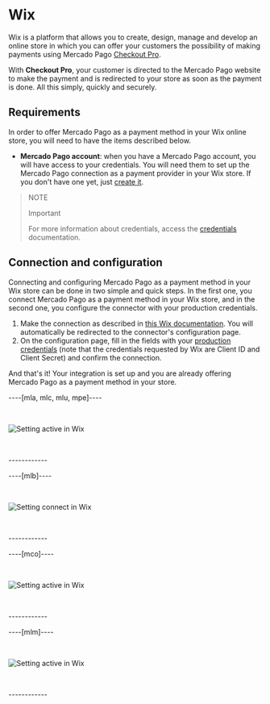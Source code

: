 # Wix

Wix is a platform that allows you to create, design, manage and develop an online store in which you can offer your customers the possibility of making payments using Mercado Pago [Checkout Pro](https://www.mercadopago[FAKER][URL][DOMAIN]/ferramentas-para-vender/cobrar?utm_experiment=optimize&matt_tool=69348836&matt_word=MLB_MP_G_XP_OP_COW_SEARCH_SELL_TXS_Checkout-Transparente-Branded-NovaLP&gclid=CjwKCAjw3_KIBhA2EiwAaAAlinz2stvLcjAuKbXruVqdJtI_cAemAj6CaP3Q3yxbxbiumdlbgMsynhoCeLsQAvD_BwE).

With **Checkout Pro**, your customer is directed to the Mercado Pago website to make the payment and is redirected to your store as soon as the payment is done. All this simply, quickly and securely. 
 

## Requirements
In order to offer Mercado Pago as a payment method in your Wix online store, you will need to have the items described below.
 - **Mercado Pago account**: when you have a Mercado Pago account, you will have access to your credentials. You will need them to set up the Mercado Pago connection as a payment provider in your Wix store. If you don't have one yet, just [create it](https://www.mercadopago[FAKER][URL][DOMAIN]/hub/registration/landing).

>NOTE
>
>Important
>
> For more information about credentials, access the [credentials](https://www.mercadopago[FAKER][URL][DOMAIN]/developers/en/guides/resources/credentials) documentation.

## Connection and configuration
Connecting and configuring Mercado Pago as a payment method in your Wix store can be done in two simple and quick steps. In the first one, you connect Mercado Pago as a payment method in your Wix store, and in the second one, you configure the connector with your production credentials.

1. Make the connection as described in [this Wix documentation](https://support.wix.com/en/article/conectando-mercadopago-como-provedor-de-pagamento). You will automatically be redirected to the connector's configuration page.
2. On the configuration page, fill in the fields with your [production credentials](https://www.mercadopago[FAKER][URL][DOMAIN]/developers/en/guides/resources/credentials) (note that the credentials requested by Wix are Client ID and Client Secret) and confirm the connection.

And that's it! Your integration is set up and you are already offering Mercado Pago as a payment method in your store.

----[mla, mlc, mlu, mpe]----
<p>&nbsp;</p>

![Setting active in Wix](wix/wix_pt_connect_configuration_mla_mlc_mlu_mpe.gif)
<p>&nbsp;</p>
------------

----[mlb]----
<p>&nbsp;</p>

![Setting connect in Wix](wix/wix_pt_connect_configuration_mlb.gif)
<p>&nbsp;</p>
------------

----[mco]----
<p>&nbsp;</p>

![Setting active in Wix](wix/wix_pt_connect_configuration_mco.gif)
<p>&nbsp;</p>
------------

----[mlm]----
<p>&nbsp;</p>

![Setting active in Wix](wix/wix_pt_connect_configuration_mlm.gif)
<p>&nbsp;</p>
------------
